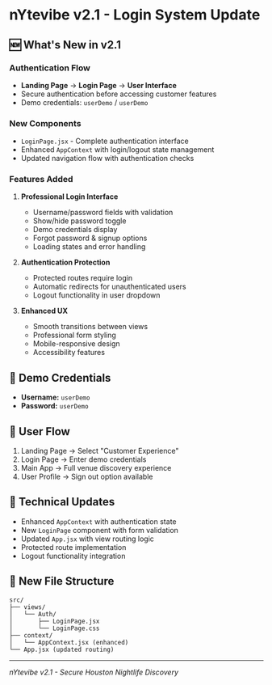 # nYtevibe v2.1 - Login System Update

## 🆕 What's New in v2.1

### Authentication Flow
- **Landing Page** → **Login Page** → **User Interface**
- Secure authentication before accessing customer features
- Demo credentials: `userDemo` / `userDemo`

### New Components
- `LoginPage.jsx` - Complete authentication interface
- Enhanced `AppContext` with login/logout state management
- Updated navigation flow with authentication checks

### Features Added
1. **Professional Login Interface**
   - Username/password fields with validation
   - Show/hide password toggle
   - Demo credentials display
   - Forgot password & signup options
   - Loading states and error handling

2. **Authentication Protection**
   - Protected routes require login
   - Automatic redirects for unauthenticated users
   - Logout functionality in user dropdown

3. **Enhanced UX**
   - Smooth transitions between views
   - Professional form styling
   - Mobile-responsive design
   - Accessibility features

## 🚀 Demo Credentials
- **Username:** `userDemo`
- **Password:** `userDemo`

## 📱 User Flow
1. Landing Page → Select "Customer Experience"
2. Login Page → Enter demo credentials
3. Main App → Full venue discovery experience
4. User Profile → Sign out option available

## 🔧 Technical Updates
- Enhanced `AppContext` with authentication state
- New `LoginPage` component with form validation
- Updated `App.jsx` with view routing logic
- Protected route implementation
- Logout functionality integration

## 📁 New File Structure
```
src/
├── views/
│   └── Auth/
│       ├── LoginPage.jsx
│       └── LoginPage.css
├── context/
│   └── AppContext.jsx (enhanced)
└── App.jsx (updated routing)
```

---
*nYtevibe v2.1 - Secure Houston Nightlife Discovery*
